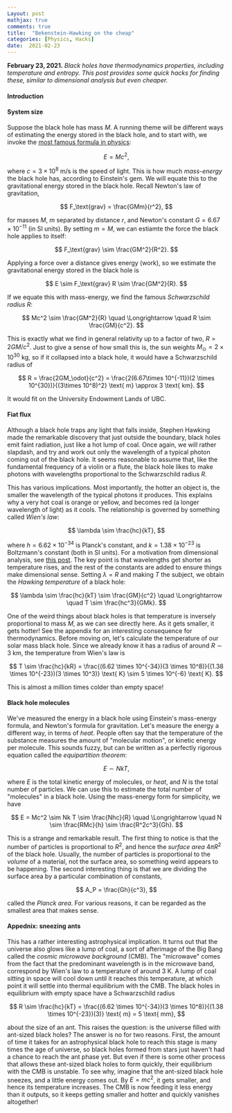 ```yaml
---
Layout: post
mathjax: true
comments: true
title:  "Bekenstein-Hawking on the cheap"
categories: [Physics, Hacks]
date:  2021-02-23
---
```


**February 23, 2021.** *Black holes have thermodynamics properties,
  including temperature and entropy. This post provides some quick
  hacks for finding these, similar to dimensional analysis but even
  cheaper.*

#### Introduction


#### System size

Suppose the black hole has mass $M$.
A running theme will be different ways of estimating the energy stored
in the black hole, and to start with, we invoke the [most famous
formula in physics](https://hapax.github.io/physics/mathematics/hacks/emcc/):

$$
E = Mc^2,
$$

where $c = 3 \times 10^8 \text{ m/s}$ is the speed of light.
This is how much *mass-energy* the black hole has, according to
Einstein's gem.
We will equate this to the gravitational energy stored in the black hole.
Recall Newton's law of gravitation,

$$
F_\text{grav} = \frac{GMm}{r^2},
$$

for masses $M$, $m$ separated by distance $r$, and Newton's constant
$G = 6.67 \times 10^{-11}$ (in SI units).
By setting $m = M$, we can estiamte the force the black hole applies
to itself:

$$
F_\text{grav} \sim \frac{GM^2}{R^2}.
$$

Applying a force over a distance gives energy (work), so we estimate
the gravitational energy stored in the black hole is

$$
E \sim F_\text{grav} R \sim \frac{GM^2}{R}.
$$

If we equate this with mass-energy, we find the famous *Schwarzschild radius* $R$:

$$
Mc^2 \sim \frac{GM^2}{R} \quad \Longrightarrow \quad R \sim \frac{GM}{c^2}.
$$

This is exactly what we find in general relativity up to a factor of
two, $R = 2GM/c^2$.
Just to give a sense of how small this is, the sun weights $M_\odot = 2
\times 10^{30} \text{ kg}$, so if it collapsed into a black hole, it
would have a Schwarzschild radius of

$$
R = \frac{2GM_\odot}{c^2} = \frac{2(6.67\times 10^{-11})(2 \times
10^{30})}{(3\times 10^8)^2} \text{ m} \approx 3 \text{ km}.
$$

It would fit on the University Endowment Lands of UBC.

#### Fiat flux

Although a black hole traps any light that falls inside, Stephen
Hawking made the remarkable discovery that just outside the boundary,
black holes emit faint radiation, just like a hot lump of coal.
Once again, we will rather slapdash, and try and work out only the
wavelength of a typical photon coming out of the black hole.
It seems reasonable to assume that, like the fundamental frequency of
a violin or a flute, the black hole likes to make photons with
wavelengths proportional to the Schwarzschild radius $R$.

This has various implications.
Most importantly, the hotter an object is, the smaller the wavelength
of the typical photons it produces.
This explains why a very hot coal is orange or yellow, and becomes red
(a longer wavelength of light) as it cools.
The relationship is governed by something called *Wien's law*:

$$
\lambda \sim \frac{hc}{kT},
$$

where $h = 6.62 \times 10^{-34}$ is Planck's constant,
and $k = 1.38 \times 10^{-23}$ is Boltzmann's constant (both in SI
units).
For a motivation from dimensional analysis, see
[this post](https://hapax.github.io/physics/everyday/sky/).
The key point is that wavelengths get shorter as temperature rises,
and the rest of the constants are added to ensure things make
dimensional sense.
Setting $\lambda = R$ and making $T$ the subject, we obtain the
*Hawking temperature* of a black hole:

$$
\lambda \sim \frac{hc}{kT} \sim \frac{GM}{c^2}  \quad \Longrightarrow \quad T \sim \frac{hc^3}{GMk}.
$$

One of the weird things about black holes is that temperature is
inversely proportional to mass $M$, as we can see directly here.
As it gets smaller, it gets hotter! See the appendix for an
interesting consequence for thermodynamics.
Before moving on, let's calculate the temperature of our solar mass
black hole.
Since we already know it has a radius of around $R \sim 3$ km, the
temperature from Wien's law is

$$
T \sim \frac{hc}{kR} = \frac{(6.62 \times 10^{-34})(3 \times
10^8)}{(1.38 \times 10^{-23})(3 \times 10^3)} \text{ K} \sim 5 \times
10^{-6} \text{ K}.
$$

This is almost a million times colder than empty space!

#### Black hole molecules

We've measured the energy in a black hole using Einstein's mass-energy
formula, and Newton's formula for gravitation.
Let's measure the energy a different way, in terms of *heat*.
People often say that the temperature of the substance measures the
amount of "molecular motion", or kinetic energy per molecule.
This sounds fuzzy, but can be written as a perfectly rigorous
equation called the *equipartition theorem*:

$$
E \sim N kT,
$$

where $E$ is the total kinetic energy of molecules, or *heat*, and $N$
is the total number of particles.
We can use this to estimate the total number of "molecules" in a black
hole. Using the mass-energy form for simplicity, we have

$$
E = Mc^2 \sim Nk T \sim \frac{Nhc}{R} \quad \Longrightarrow \quad N
\sim \frac{RMc}{h} \sim \frac{R^2c^3}{Gh}.
$$

This is a strange and remarkable result.
The first thing to notice is that the number of particles is
proportional to $R^2$, and hence the *surface area* $4\pi R^2$ of the
black hole.
Usually, the number of particles is proportional to the *volume* of a
material, not the surface area, so something weird appears to be
happening.
The second interesting thing is that we are dividing the surface area
by a particular combination of constants,

$$
A_P = \frac{Gh}{c^3},
$$

called the *Planck area*.
For various reasons, it can be regarded as the smallest area that
makes sense.

#### Appednix: sneezing ants

This has a rather interesting astrophysical implication.
It turns out that the universe also glows like a lump of coal, a sort
of afterimage of the Big Bang called the *cosmic microwave background*
(CMB). The "microwave" comes from the fact that the predominant
wavelength is in the microwave band, correspond by Wien's law to a
temperature of around $3 \text{ K}$.
A lump of coal sitting in space will cool down until it reaches this
temperature, at which point it will settle into thermal equilibrium
with the CMB.
The black holes in equilibrium with empty space have a Schwarzschild radius

$$
R \sim \frac{hc}{kT} = \frac{(6.62 \times 10^{-34})(3 \times 10^8)}{(1.38 \times
10^{-23})(3)} \text{ m} = 5 \text{ mm},
$$

about the size of an ant. This raises the question: is the universe
filled with ant-sized black holes?
The answer is no for two reasons.
First, the amount of time it takes for an astrophysical black hole to
reach this stage is many times the age of universe, so black holes
formed from stars just haven't had a chance to reach the ant phase
yet.
But even if there is some other process that allows these ant-sized
black holes to form quickly, their equilibrium with the CMB is
unstable.
To see why, imagine that the ant-sized black hole sneezes, and a
little energy comes out.
By $E = mc^2$, it gets smaller, and hence its temperature increases.
The CMB is now feeding it less energy than it outputs, so it keeps
getting smaller and hotter and quickly vanishes altogether!

<!-- Max Planck, one of the founding fathers of quantum mechanics, came up
with a general formula for the amount of energy in a photon of
wavelength $\lambda$, $\varepsilon = hc/\lambda$, where $h = 6.62
\times 10^{-34}$ (in SI units).
Then the typical Hawking photon coming out of a black hole has energy
$$
\varepsilon \sim \frac{hc}{R} \sim \frac{hc^3}{GM}.
$$
Not only does the black hole radiate like a hot lump of coal, it does
so for the same reason: it has a temperature!
The relationship between the enery of the photon -->

<!-- Note that black holes heat up as they get small!
Once again, we can check what would happen if the sun were a black
hole.
Using our previous result for the Schwarzschild radius, the Hawking
temperature would be

$$
T \sim \frac{(6.62 \times 10^{-34})(3 \times 10^8)}{(1.38 \times
10^{-23})(3000)} \text{ K} = 5 \times 10^{-6} \text{ K}.
$$

This is millions of times colder than empty space, which has a
temperature of about $3 \text{ K}$.
The black holes in equilibrium with the vacuum have radius around

$$
R \sim \frac{hc}{kT} = \frac{(6.62 \times 10^{-34})(3 \times 10^8)}{(1.38 \times
10^{-23})(3)} \text{ m} = 5 \text{ mm},
$$

<!-- If the sun did collapse to form a black hole, it would get heated up
by the surrounding vacuum.
Since mass gets smaller with temperature, this means it would shrink
dramatically! -->
